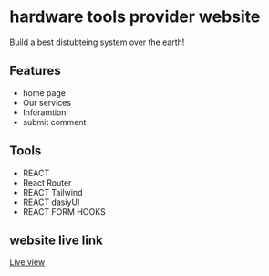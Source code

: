 # hardware tools provider website 

Build a best distubteing system over the earth! 

## Features
- home page
- Our services
- Inforamtion
- submit comment

## Tools
- REACT
- React Router 
- REACT Tailwind
- REACT dasiyUI 
- REACT FORM HOOKS

## website live link
[Live view]()